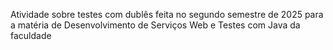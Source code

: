 Atividade sobre testes com dublês feita no segundo semestre de 2025 para a matéria de Desenvolvimento de Serviços Web e Testes com Java da faculdade
